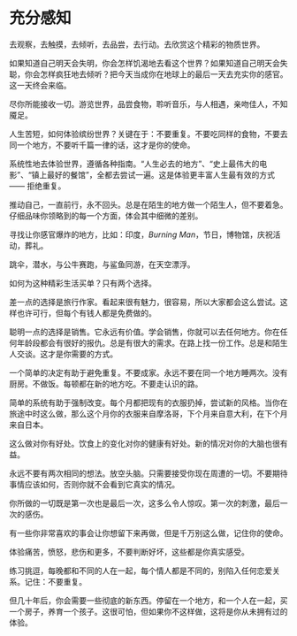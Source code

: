 # 充分感知

去观察，去触摸，去倾听，去品尝，去行动。去欣赏这个精彩的物质世界。

如果知道自己明天会失明，你会怎样饥渴地去看这个世界？如果知道自己明天会失聪，你会怎样疯狂地去倾听？把今天当成你在地球上的最后一天去充实你的感官。这一天终会来临。

尽你所能接收一切。游览世界，品尝食物，聆听音乐，与人相遇，亲吻佳人，不知魇足。

人生苦短，如何体验缤纷世界？关键在于：不要重复。不要吃同样的食物，不要去同一个地方，不要听千篇一律的话，这才是你的使命。

系统性地去体验世界，遵循各种指南。“人生必去的地方”、“史上最伟大的电影”、“镇上最好的餐馆”，全都去尝试一遍。这是体验更丰富人生最有效的方式 —— 拒绝重复。

推动自己，一直前行，永不回头。总是在陌生的地方做一个陌生人，但不要着急。仔细品味你领略到的每一个方面，体会其中细微的差别。

寻找让你感官爆炸的地方，比如：印度，*Burning Man*，节日，博物馆，庆祝活动，葬礼。

跳伞，潜水，与公牛赛跑，与鲨鱼同游，在天空漂浮。

如何为这种精彩生活买单？只有两个选择。

差一点的选择是旅行作家。看起来很有魅力，很容易，所以大家都会这么尝试。这样也许可行，但每个有钱人都是免费做的。

聪明一点的选择是销售。它永远有价值。学会销售，你就可以去任何地方。你在任何年龄段都会有很好的报仇。总是有很大的需求。在路上找一份工作。总是和陌生人交谈。这才是你需要的方式。

一个简单的决定有助于避免重复。不要成家。永远不要在同一个地方睡两次。没有厨房。不做饭。每顿都在新的地方吃。不要走认识的路。

简单的系统有助于强制改变。每个月都把现有的衣服扔掉，尝试新的风格。当你在旅途中时这么做，那么这个月你的衣服来自摩洛哥，下个月来自意大利，在下个月来自日本。

这么做对你有好处。饮食上的变化对你的健康有好处。新的情况对你的大脑也很有益。

永远不要有两次相同的想法。放空头脑。只需要接受你现在周遭的一切。不要期待事情应该如何，否则你就不会看到它真实的情况。

你所做的一切既是第一次也是最后一次，这多么令人惊叹。第一次的刺激，最后一次的感伤。

有一些你非常喜欢的事会让你想留下来再做，但是千万别这么做，记住你的使命。

体验痛苦，愤怒，悲伤和更多，不要判断好坏，这些都是你真实感受。

练习挑逗，每晚都和不同的人在一起，每个情人都是不同的，别陷入任何恋爱关系。记住：不要重复。

但几十年后，你会需要一些彻底的新东西。停留在一个地方，和一个人在一起，买一个房子，养育一个孩子。这很可怕，但如果你不这样做，这将是你从未拥有过的体验。
